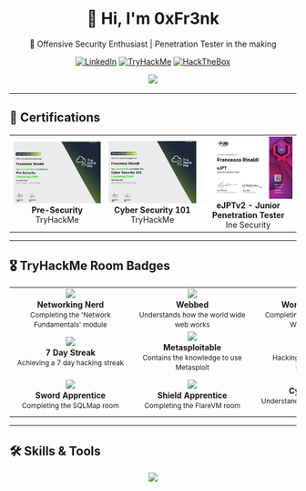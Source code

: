 <div align="center">
  
# 👋 Hi, I'm **0xFr3nk**  
🎯 Offensive Security Enthusiast | Penetration Tester in the making

[![LinkedIn](https://img.shields.io/badge/LinkedIn-0xFr3nk-blue?style=for-the-badge&logo=linkedin)](https://www.linkedin.com/in/0xfr3nk)
[![TryHackMe](https://img.shields.io/badge/TryHackMe-Profile-red?style=for-the-badge&logo=tryhackme)](https://tryhackme.com/p/0xFr3nk)
[![HackTheBox](https://img.shields.io/badge/HackTheBox-Profile-green?style=for-the-badge&logo=hackthebox)](https://app.hackthebox.com/profile/XXXX)

</div>

<p align="center">
  <a href="https://tryhackme.com/p/0xFr3nk">
    <img src="https://tryhackme-badges.s3.amazonaws.com/0xFr3nk.png?v=11" width="300"/>
  </a>
</p>

---

## 🏅 Certifications

<table align="center">
  <tr>
    <td align="center">
      <img src="https://github.com/0xfr3nk/0xfr3nk/blob/main/THM/Pre-Security.png" width="350"/><br/>
      <strong>Pre-Security</strong><br/>
      TryHackMe
    </td>
    <td align="center">
      <img src="https://github.com/0xfr3nk/0xfr3nk/blob/main/THM/Cyber-Security-101.png" width="350"/><br/>
      <strong>Cyber Security 101</strong><br/>
      TryHackMe
    </td>
    <td align="center">
      <img src="https://github.com/0xfr3nk/0xfr3nk/blob/main/Ine%20Security/eJPTv2.png" width="350"/><br/>
      <strong>eJPTv2 - Junior Penetration Tester</strong><br/>
      Ine Security
    </td>
  </tr>
</table>

---

## 🎖️ TryHackMe Room Badges

<table align="center">
  <tr>
    <td align="center">
      <div style="width: 200px;">
        <img src="https://assets.tryhackme.com/img/badges/networkfundamentals.svg" width="100"/><br/>
        <strong>Networking Nerd</strong><br/>
        <span style="font-size: 12px;">Completing the 'Network Fundamentals' module</span>
      </div>
    </td>
    <td align="center">
      <div style="width: 200px;">
        <img src="https://assets.tryhackme.com/img/badges/webbed.svg" width="100"/><br/>
        <strong>Webbed</strong><br/>
        <span style="font-size: 12px;">Understands how the world wide web works</span>
      </div>
    </td>
    <td align="center">
      <div style="width: 200px;">
        <img src="https://assets.tryhackme.com/img/badges/howthewebworks.svg" width="100"/><br/>
        <strong>World Wide Web</strong><br/>
        <span style="font-size: 12px;">Completing the 'How The Web Works' module</span>
      </div>
    </td>
    <td align="center">
      <div style="width: 200px;">
        <img src="https://assets.tryhackme.com/img/badges/linux.svg" width="100"/><br/>
        <strong>cat linux.txt</strong><br/>
        <span style="font-size: 12px;">Being competent in Linux</span>
      </div>
    </td>
  </tr>

  <tr>
    <td align="center">
      <div style="width: 200px;">
        <img src="https://assets.tryhackme.com/img/badges/streak7.svg" width="100"/><br/>
        <strong>7 Day Streak</strong><br/>
        <span style="font-size: 12px;">Achieving a 7 day hacking streak</span>
      </div>
    </td>
    <td align="center">
      <div style="width: 200px;">
        <img src="https://assets.tryhackme.com/img/badges/metasploit.svg" width="100"/><br/>
        <strong>Metasploitable</strong><br/>
        <span style="font-size: 12px;">Contains the knowledge to use Metasploit</span>
      </div>
    </td>
    <td align="center">
      <div style="width: 200px;">
        <img src="https://assets.tryhackme.com/img/badges/blue.svg" width="100"/><br/>
        <strong>Blue</strong><br/>
        <span style="font-size: 12px;">Hacking into Windows via EternalBlue</span>
      </div>
    </td>
    <td align="center">
      <div style="width: 200px;">
        <img src="https://assets.tryhackme.com/img/badges/owasptop10.svg" width="100"/><br/>
        <strong>OWASP Top 10</strong><br/>
        <span style="font-size: 12px;">Understanding every OWASP vulnerability</span>
      </div>
    </td>
  </tr>

  <tr>
    <td align="center">
      <div style="width: 200px;">
        <img src="https://assets.tryhackme.com/img/badges/swordapprentice.svg" width="100"/><br/>
        <strong>Sword Apprentice</strong><br/>
        <span style="font-size: 12px;">Completing the SQLMap room</span>
      </div>
    </td>
    <td align="center">
      <div style="width: 200px;">
        <img src="https://assets.tryhackme.com/img/badges/shieldapprentice.svg" width="100"/><br/>
        <strong>Shield Apprentice</strong><br/>
        <span style="font-size: 12px;">Completing the FlareVM room</span>
      </div>
    </td>
    <td align="center">
      <div style="width: 200px;">
        <img src="https://assets.tryhackme.com/img/badges/careerready.svg" width="100"/><br/>
        <strong>Cyber Ready</strong><br/>
        <span style="font-size: 12px;">Understanding impact of training on teams</span>
      </div>
    </td>
    <td></td>
  </tr>
</table>

---

## 🛠 Skills & Tools

<p align="center">
  <img src="https://skillicons.dev/icons?i=linux,bash,python,html,css,js,git,github" />
</p>

